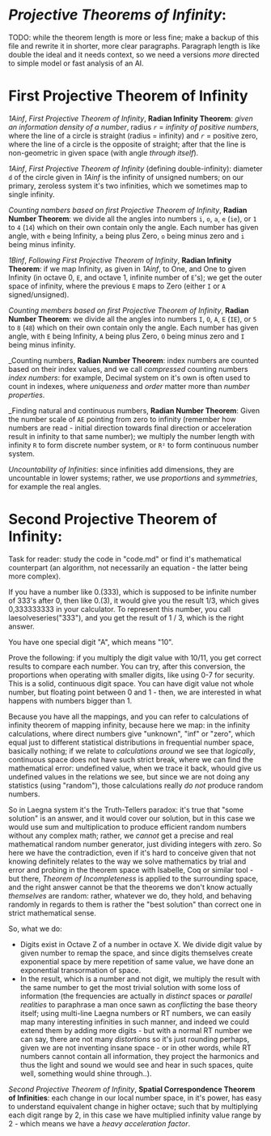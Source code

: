 # _Projective Theorems of Infinity_:

TODO: while the theorem length is more or less fine; make a backup of this file and rewrite it in shorter, more clear paragraphs. Paragraph length is like double the ideal and it needs context, so we need a versions _more_ directed to simple model or fast analysis of an AI.

# __First Projective Theorem of Infinity__

_1Ainf_, _First Projective Theorem of Infinity_, __Radian Infinity Theorem__: _given an information density of a number_, radius _`r`_ = _infinity of positive numbers_, where the line of a circle is straight (radius = infinity) and _`r`_ = positive zero, where the line of a circle is the opposite of straight; after that the line is non-geometric in given space (with angle _through itself_).

_1Ainf_, _First Projective Theorem of Infinity_ (defining double-infinity): diameter `d` of the circle given in _1Ainf_ is the infinity of unsigned numbers; on our primary, zeroless system it's two infinities, which we sometimes map to single infinity.

_Counting nambers based on first Projective Theorem of Infinity_, __Radian Number Theorem__: we divide all the angles into numbers `i`, `o`, `a`, `e` (`ie`), or `1` to `4` (`14`) which on their own contain only the angle. Each number has given angle, with `e` being Infinity, `a` being plus Zero, `o` being minus zero and `i` being minus infinity.

_1Binf_, _Following First Projective Theorem of Infinity_, __Radian Infinity Theorem__: if we map Infinity, as given in _1Ainf_, to One, and One to given Infinity (in octave 0, `E`, and octave 1, infinite number of `E`'s); we get the outer space of infinity, where the previous `E` maps to Zero (either `I` or `A` signed/unsigned).

_Counting members based on first Projective Theorem of Infinity_, __Radian Number Theorem__: we divide all the angles into numbers `I`, `O`, `A`, `E` (`IE`), or `5` to `8` (`48`) which on their own contain only the angle. Each number has given angle, with `E` being Infinity, `A` being plus Zero, `O` being minus zero and `I` being minus infinity.

_Counting numbers, __Radian Number Theorem__: index numbers are counted based on their index values, and we call _compressed_ counting numbers _index numbers_: for example, Decimal system on it's own is often used to count in indexes, where _uniqueness_ and _order_ matter more than _number properties_.

_Finding natural and continuous numbers, __Radian Number Theorem__: Given the number scale of `AE` pointing from zero to infinity (remember how numbers are read - initial direction towards final direction or acceleration result in infinity to that same number); we multiply the number length with infinity `R` to form discrete number system, or `R²` to form continuous number system.

_Uncountability of Infinities_: since infinities add dimensions, they are uncountable in lower systems; rather, we use _proportions_ and _symmetries_, for example the real angles.

# __Second Projective Theorem of Infinity__:

Task for reader: study the code in "code.md" or find it's mathematical counterpart (an algorithm, not necessarily an equation - the latter being more complex).

If you have a number like 0.(333), which is supposed to be infinite number of 333's after 0, then like 0.(3), it would give you the result 1/3, which gives 0,333333333 in your calculator. To represent this number, you call laesolveseries("333"), and you get the result of 1 / 3, which is the right answer.

You have one special digit "A", which means "10".

Prove the following: if you multiply the digit value with 10/11, you get correct results to compare each number. You can try, after this conversion, the proportions when operating with smaller digits, like using 0-7 for security. This is a solid, continuous digit space. You can have digit value not whole number, but floating point between 0 and 1 - then, we are interested in what happens with numbers bigger than 1.

Because you have all the mappings, and you can refer to calculations of infinity theorem of mapping infinity, because here we map: in the infinity calculations, where direct numbers give "unknown", "inf" or "zero", which equal just to different statistical distributions in frequential number space, basically nothing; if we relate to _calculations around_ we see that _logically_, continuous space does not have such strict break, where we can find the mathematical error: undefined value, when we trace it back, whould give us undefined values in the relations we see, but since we are not doing any statistics (using "random"), those calculations really _do not_ produce random numbers.

So in Laegna system it's the Truth-Tellers paradox: it's true that "some solution" is an answer, and it would cover our solution, but in this case we would use sum and multiplication to produce efficient random numbers without any complex math; rather, we _cannot_ get a precise and real mathematical random number generator, just dividing integers with zero. So here we have the contradiction, even if it's hard to conceive given that not knowing definitely relates to the way we solve mathematics by trial and error and probing in the theorem space with Isabelle, Coq or similar tool - but there, _Theorem of Incompleteness_ is applied to the surrounding space, and the right answer cannot be that the theorems we don't know actually _themselves_ are random: rather, whatever we do, they hold, and behaving randomly in regards to them is rather the "best solution" than correct one in strict mathematical sense.

So, what we do:
- Digits exist in Octave Z of a number in octave X. We divide digit value by given number to remap the space, and since digits themselves create exponential space by mere repetition of same value, we have done an exponential transormation of space.
- In the result, which is a number and not digit, we multiply the result with the same number to get the most trivial solution with some loss of information (the frequencies are actually in _distinct_ spaces or _parallel realities_ to paraphrase a man once sawn as _conflicting_ the base theory itself; using multi-line Laegna numbers or RT numbers, we can easily map many interesting infinities in such manner, and indeed we could extend them by adding more digits - but with a normal RT number we can say, there are not many _distortions_ so it's just rounding perhaps, given we are not inventing insane space - or in other words, while RT numbers cannot contain all information, they project the harmonics and thus the light and sound we would see and hear in such spaces, quite well, something would shine through..).

_Second Projective Theorem of Infinity_, __Spatial Correspondence Theorem of Infinities__: each change in our local number space, in it's power, has easy to understand equivalent change in higher octave; such that by multiplying each digit range by 2, in this case we have multiplied infinity value range by 2 - which means we have a _heavy acceleration factor_.